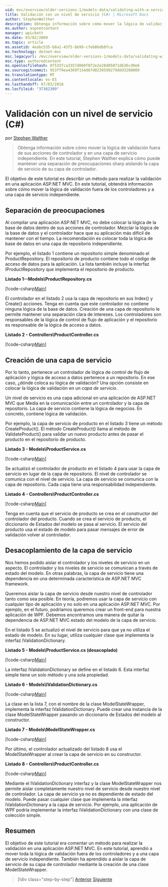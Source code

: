 ```yaml
---
uid: mvc/overview/older-versions-1/models-data/validating-with-a-service-layer-cs
title: Validación con un nivel de servicio (C#) | Microsoft Docs
author: StephenWalther
description: Obtenga información sobre cómo mover la lógica de validación fuera de sus acciones de controlador y en una capa de servicio independiente. En este tutorial, Stephen Walther explica cómo se...
ms.author: aspnetcontent
manager: wpickett
ms.date: 03/02/2009
ms.topic: article
ms.assetid: 4eabc535-b8a1-43f5-bb99-cfeb86db0fca
ms.technology: dotnet-mvc
msc.legacyurl: /mvc/overview/older-versions-1/models-data/validating-with-a-service-layer-cs
msc.type: authoredcontent
ms.openlocfilehash: 8f533fca3357d060f072e2e28d05071d636cd9e6
ms.sourcegitcommit: 953ff9ea4369f154d6fd0239599279ddd3280009
ms.translationtype: MT
ms.contentlocale: es-ES
ms.lasthandoff: 07/03/2018
ms.locfileid: "37362309"
---
```

<a name="validating-with-a-service-layer-c"></a>Validación con un nivel de servicio (C#)
====================
por [Stephen Walther](https://github.com/StephenWalther)

> Obtenga información sobre cómo mover la lógica de validación fuera de sus acciones de controlador y en una capa de servicio independiente. En este tutorial, Stephen Walther explica cómo puede mantener una separación de preocupaciones sharp aislando la capa de servicio de su capa de controlador.


El objetivo de este tutorial es describir un método para realizar la validación en una aplicación ASP.NET MVC. En este tutorial, obtendrá información sobre cómo mover la lógica de validación fuera de los controladores y a una capa de servicio independiente.

## <a name="separating-concerns"></a>Separación de preocupaciones

Al compilar una aplicación ASP.NET MVC, no debe colocar la lógica de la base de datos dentro de sus acciones de controlador. Mezclar la lógica de la base de datos y el controlador hace que su aplicación más difícil de mantener con el tiempo. La recomendación es colocar toda la lógica de base de datos en una capa de repositorio independiente.

Por ejemplo, el listado 1 contiene un repositorio simple denominado el ProductRepository. El repositorio de producto contiene todo el código de acceso de datos para la aplicación. La lista también incluye la interfaz IProductRepository que implementa el repositorio de producto.

**Listado 1--Models\ProductRepository.cs**

[!code-csharp[Main](validating-with-a-service-layer-cs/samples/sample1.cs)]

El controlador en el listado 2 usa la capa de repositorio en sus Index() y Create() acciones. Tenga en cuenta que este controlador no contiene ninguna lógica de la base de datos. Creación de una capa de repositorio le permite mantener una separación clara de intereses. Los controladores son responsables de la lógica de control de flujo de aplicación y el repositorio es responsable de la lógica de acceso a datos.

**Listado 2 - Controllers\ProductController.cs**

[!code-csharp[Main](validating-with-a-service-layer-cs/samples/sample2.cs)]

## <a name="creating-a-service-layer"></a>Creación de una capa de servicio

Por lo tanto, pertenece un controlador de lógica de control de flujo de aplicación y lógica de acceso a datos pertenece a un repositorio. En ese caso, ¿dónde coloca su lógica de validación? Una opción consiste en colocar la lógica de validación en un *capa de servicio*.

Un nivel de servicio es una capa adicional en una aplicación de ASP.NET MVC que Media en la comunicación entre un controlador y la capa de repositorio. La capa de servicio contiene la lógica de negocios. En concreto, contiene lógica de validación.

Por ejemplo, la capa de servicio de producto en el listado 3 tiene un método CreateProduct(). El método CreateProduct() llama al método de ValidateProduct() para validar un nuevo producto antes de pasar el producto en el repositorio de producto.

**Listado 3 - Models\ProductService.cs**

[!code-csharp[Main](validating-with-a-service-layer-cs/samples/sample3.cs)]

Se actualizó el controlador de producto en el listado 4 para usar la capa de servicio en lugar de la capa de repositorio. El nivel de controlador se comunica con el nivel de servicio. La capa de servicio se comunica con la capa de repositorio. Cada capa tiene una responsabilidad independiente.

**Listado 4 - Controllers\ProductController.cs**

[!code-csharp[Main](validating-with-a-service-layer-cs/samples/sample4.cs)]

Tenga en cuenta que el servicio de producto se crea en el constructor del controlador del producto. Cuando se crea el servicio de producto, el diccionario de Estados del modelo se pasa al servicio. El servicio del producto usa el estado de modelo para pasar mensajes de error de validación volver al controlador.

## <a name="decoupling-the-service-layer"></a>Desacoplamiento de la capa de servicio

Nos hemos podido aislar el controlador y los niveles de servicio en un aspecto. El controlador y los niveles de servicio se comunican a través de estado del modelo. En otras palabras, la capa de servicio tiene una dependencia en una determinada característica de ASP.NET MVC framework.

Queremos aislar la capa de servicio desde nuestro nivel de controlador tanto como sea posible. En teoría, podremos usar la capa de servicio con cualquier tipo de aplicación y no solo en una aplicación ASP.NET MVC. Por ejemplo, en el futuro, podríamos queremos crear un front-end para nuestra aplicación de WPF. Debemos encontramos una manera de quitar la dependencia de ASP.NET MVC estado del modelo de la capa de servicio.

En el listado 5 se actualizó el nivel de servicio para que ya no utiliza el estado de modelo. En su lugar, utiliza cualquier clase que implementa la interfaz IValidationDictionary.

**Listado 5 - Models\ProductService.cs (desacoplado)**

[!code-csharp[Main](validating-with-a-service-layer-cs/samples/sample5.cs)]

La interfaz IValidationDictionary se define en el listado 6. Esta interfaz simple tiene un solo método y una sola propiedad.

**Listado 6 - Models\IValidationDictionary.cs**

[!code-csharp[Main](validating-with-a-service-layer-cs/samples/sample6.cs)]

La clase en la lista 7, con el nombre de la clase ModelStateWrapper, implementa la interfaz IValidationDictionary. Puede crear una instancia de la clase ModelStateWrapper pasando un diccionario de Estados del modelo al constructor.

**Listado 7 - Models\ModelStateWrapper.cs**

[!code-csharp[Main](validating-with-a-service-layer-cs/samples/sample7.cs)]

Por último, el controlador actualizado del listado 8 usa el ModelStateWrapper al crear la capa de servicio en su constructor.

**Listado 8 - Controllers\ProductController.cs**

[!code-csharp[Main](validating-with-a-service-layer-cs/samples/sample8.cs)]

Mediante el IValidationDictionary interfaz y la clase ModelStateWrapper nos permite aislar completamente nuestro nivel de servicio desde nuestro nivel de controlador. La capa de servicio ya no es dependiente de estado del modelo. Puede pasar cualquier clase que implementa la interfaz IValidationDictionary a la capa de servicio. Por ejemplo, una aplicación de WPF podría implementar la interfaz IValidationDictionary con una clase de colección simple.

## <a name="summary"></a>Resumen

El objetivo de este tutorial era comentar un método para realizar la validación en una aplicación ASP.NET MVC. En este tutorial, aprendió a mover toda la lógica de validación fuera de los controladores y a una capa de servicio independiente. También ha aprendido a aislar la capa de servicio de su capa de controlador mediante la creación de una clase ModelStateWrapper.

> [!div class="step-by-step"]
> [Anterior](validating-with-the-idataerrorinfo-interface-cs.md)
> [Siguiente](validation-with-the-data-annotation-validators-cs.md)
